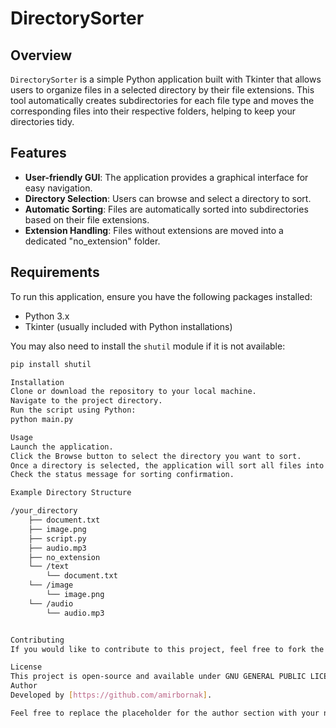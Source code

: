 # DirectorySorter

## Overview

`DirectorySorter` is a simple Python application built with Tkinter that allows users to organize files in a selected directory by their file extensions. This tool automatically creates subdirectories for each file type and moves the corresponding files into their respective folders, helping to keep your directories tidy.

## Features

- **User-friendly GUI**: The application provides a graphical interface for easy navigation.
- **Directory Selection**: Users can browse and select a directory to sort.
- **Automatic Sorting**: Files are automatically sorted into subdirectories based on their file extensions.
- **Extension Handling**: Files without extensions are moved into a dedicated "no_extension" folder.

## Requirements

To run this application, ensure you have the following packages installed:

- Python 3.x
- Tkinter (usually included with Python installations)

You may also need to install the `shutil` module if it is not available:

```bash
pip install shutil

Installation
Clone or download the repository to your local machine.
Navigate to the project directory.
Run the script using Python:
python main.py

Usage
Launch the application.
Click the Browse button to select the directory you want to sort.
Once a directory is selected, the application will sort all files into subdirectories based on their extensions.
Check the status message for sorting confirmation.

Example Directory Structure

/your_directory
    ├── document.txt
    ├── image.png
    ├── script.py
    ├── audio.mp3
    ├── no_extension
    └── /text
        └── document.txt
    └── /image
        └── image.png
    └── /audio
        └── audio.mp3


Contributing
If you would like to contribute to this project, feel free to fork the repository and submit a pull request.

License
This project is open-source and available under GNU GENERAL PUBLIC LICENSE.
Author
Developed by [https://github.com/amirbornak].

Feel free to replace the placeholder for the author section with your name or GitHub handle!